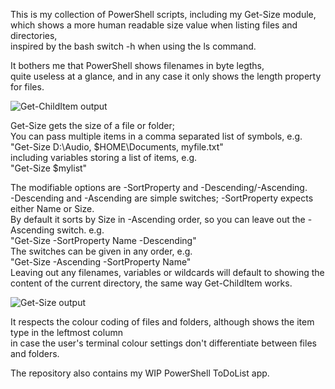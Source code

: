 This is my collection of PowerShell scripts, including my Get-Size module,  
which shows a more human readable size value when listing files and directories,  
inspired by the bash switch -h when using the ls command.  

It bothers me that PowerShell shows filenames in byte legths,  
quite useless at a glance, and in any case it only shows the length property for files.  

![Get-ChildItem output](https://github.com/user-attachments/assets/01b0e1f2-3c03-4d3b-8301-1f4203bdd526)


Get-Size gets the size of a file or folder;  
You can pass multiple items in a comma separated list of symbols, e.g.  
"Get-Size D:\Audio, $HOME\Documents, myfile.txt"  
including variables storing a list of items, e.g.  
"Get-Size $mylist"  

The modifiable options are -SortProperty and -Descending/-Ascending.  
-Descending and -Ascending are simple switches; -SortProperty expects either Name or Size.  
By default it sorts by Size in -Ascending order, so you can leave out the -Ascending switch. e.g.  
"Get-Size -SortProperty Name -Descending"  
The switches can be given in any order, e.g.  
"Get-Size -Ascending -SortProperty Name"  
Leaving out any filenames, variables or wildcards will default to showing the content of the current directory, the same way Get-ChildItem works.  

![Get-Size output](https://github.com/user-attachments/assets/45a5def4-015f-4646-bdaf-6a4082ca3ae5)

It respects the colour coding of files and folders, although shows the item type in the leftmost column  
in case the user's terminal colour settings don't differentiate between files and folders.  

The repository also contains my WIP PowerShell ToDoList app.
